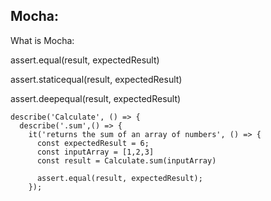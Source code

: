## Mocha:

What is Mocha:





assert.equal(result, expectedResult)

assert.staticequal(result, expectedResult)

assert.deepequal(result, expectedResult)

```mocha
describe('Calculate', () => {
  describe('.sum',() => {
    it('returns the sum of an array of numbers', () => {
      const expectedResult = 6;
      const inputArray = [1,2,3]
      const result = Calculate.sum(inputArray)
      
      assert.equal(result, expectedResult);
    });
```

